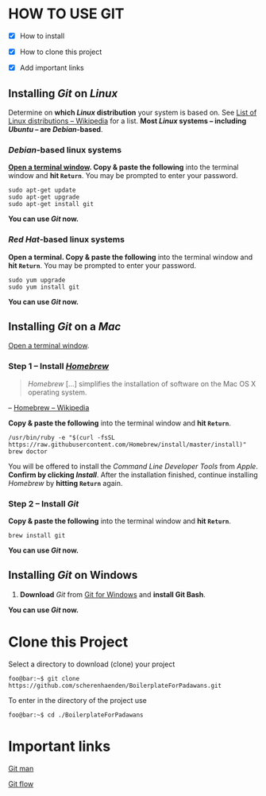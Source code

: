 # HOW TO USE GIT
- [X] How to install
- [X] How to clone this project
- [X] Add important links


## Installing *Git* on *Linux*

Determine on **which *Linux* distribution** your system is based on. See [List of Linux distributions – Wikipedia](http://en.wikipedia.org/wiki/List_of_Linux_distributions) for a list. **Most *Linux* systems – including *Ubuntu* – are *Debian*-based**.


### *Debian*-based linux systems

**[Open a terminal window](https://help.ubuntu.com/community/UsingTheTerminal). Copy & paste the following** into the terminal window and **hit `Return`**. You may be prompted to enter your password.

```shell
sudo apt-get update
sudo apt-get upgrade
sudo apt-get install git
```

**You can use *Git* now.**


### *Red Hat*-based linux systems

**Open a terminal. Copy & paste the following** into the terminal window and **hit `Return`**. You may be prompted to enter your password.

```shell
sudo yum upgrade
sudo yum install git
```

**You can use *Git* now.**

## Installing *Git* on a *Mac*

[Open a terminal window](http://www.youtube.com/watch?v=zw7Nd67_aFw).

### Step 1 – Install [*Homebrew*](http://brew.sh/)

> *Homebrew* […] simplifies the installation of software on the Mac OS X operating system.

– [Homebrew – Wikipedia](http://en.wikipedia.org/wiki/Homebrew_%28package_management_software%29)

**Copy & paste the following** into the terminal window and **hit `Return`**.

```shell
/usr/bin/ruby -e "$(curl -fsSL https://raw.githubusercontent.com/Homebrew/install/master/install)"
brew doctor
```

You will be offered to install the *Command Line Developer Tools* from *Apple*. **Confirm by clicking *Install***. After the installation finished, continue installing *Homebrew* by **hitting `Return`** again.

### Step 2 – Install *Git*

**Copy & paste the following** into the terminal window and **hit `Return`**.

```shell
brew install git
```

**You can use *Git* now.**

## Installing *Git* on Windows

1. **Download** *Git* from [Git for Windows](https://gitforwindows.org) and **install Git Bash**.

**You can use *Git* now.**


# Clone this Project

Select a directory to download (clone) your project

```console
foo@bar:~$ git clone https://github.com/scherenhaenden/BoilerplateForPadawans.git
```
To enter in the directory of the project use

```console
foo@bar:~$ cd ./BoilerplateForPadawans
```


# Important links

[Git man](https://manpages.debian.org/stretch/git-man/git.1.en.html)

[Git flow](https://danielkummer.github.io/git-flow-cheatsheet/)



